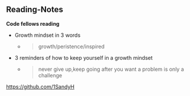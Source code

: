 ## Reading-Notes #

**Code fellows reading**

+ Growth mindset in 3 words
     - >growth/peristence/inspired



+ 3 reminders of how to keep yourself in a growth mindset 
  + >never give up,keep going after you want  a problem is only a challenge

    

https://github.com/1SandyH
